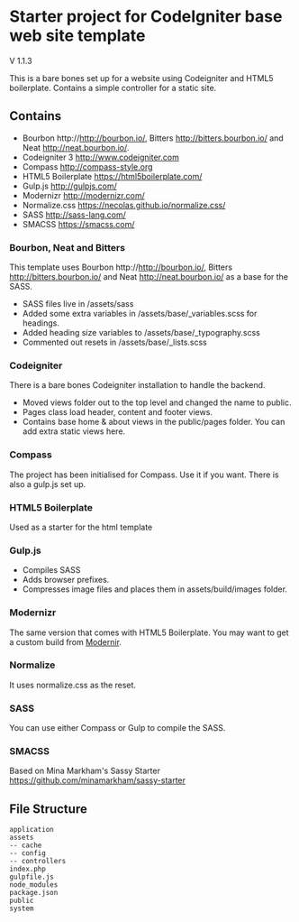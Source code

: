 # Starter project for CodeIgniter base web site template

V 1.1.3

This is a bare bones set up for a website using Codeigniter and HTML5 boilerplate. Contains a simple controller for a static site.

## Contains
* Bourbon http://http://bourbon.io/, Bitters http://bitters.bourbon.io/ and Neat http://neat.bourbon.io/.
* Codeigniter 3 http://www.codeigniter.com
* Compass  http://compass-style.org
* HTML5 Boilerplate https://html5boilerplate.com/
* Gulp.js http://gulpjs.com/
* Modernizr http://modernizr.com/
* Normalize.css  https://necolas.github.io/normalize.css/
* SASS http://sass-lang.com/
* SMACSS https://smacss.com/

### Bourbon, Neat and Bitters

This template uses Bourbon http://http://bourbon.io/, Bitters http://bitters.bourbon.io/ and Neat http://neat.bourbon.io/ as a base for the SASS.

* SASS files live in /assets/sass
* Added some extra variables in /assets/base/_variables.scss for headings.
* Added heading size variables to /assets/base/_typography.scss
* Commented out resets in /assets/base/_lists.scss

### Codeigniter

There is a bare bones Codeigniter installation to handle the backend.

* Moved views folder out to the top level and changed the name to public.
* Pages class load header, content and footer views.
* Contains base home & about views in the public/pages folder. You can add extra static views here.

### Compass

The project has been initialised for Compass. Use it if you want. There is also a gulp.js set up.

### HTML5 Boilerplate

Used as a starter for the html template

### Gulp.js

* Compiles SASS
* Adds browser prefixes.
* Compresses image files and places them in assets/build/images folder.


### Modernizr

The same version that comes with HTML5 Boilerplate. You may want to get a custom build from [Modernir](http://modernizr.com/).

### Normalize

It uses normalize.css as the reset.

### SASS
You can use either Compass or Gulp to compile the SASS.

### SMACSS
Based on Mina Markham's Sassy Starter
https://github.com/minamarkham/sassy-starter


## File Structure

```
application
assets
-- cache
-- config
-- controllers
index.php
gulpfile.js
node_modules
package.json
public
system
```
